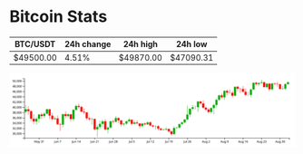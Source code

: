 # Bitcoin Stats

BTC/USDT|24h change|24h high|24h low|
|---|---|---|---|
|$49500.00|4.51%|$49870.00|$47090.31|

<img src="./chart.svg">

